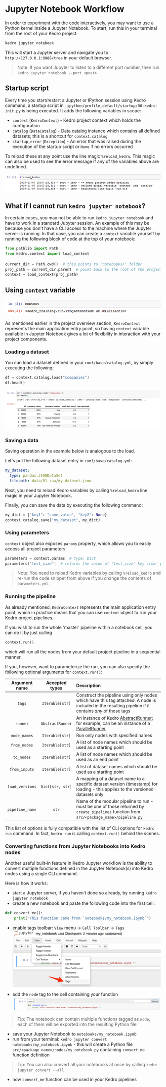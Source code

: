 # Jupyter Notebook Workflow

In order to experiment with the code interactively, you may want to use a Python kernel inside a Jupyter Notebook. To start, run this in your terminal from the root of your Kedro project:

```bash
kedro jupyter notebook
```

This will start a Jupyter server and navigate you to `http://127.0.0.1:8888/tree` in your default browser.

> Note: If you want Jupyter to listen to a different port number, then run `kedro jupyter notebook --port <post>`

## Startup script

Every time you start/restart a Jupyter or IPython session using Kedro command, a startup script in `.ipython/profile_default/startup/00-kedro-init.py` is being executed. It adds the following variables in scope:

* `context` (`KedroContext`) - Kedro project context which holds the configuration
* `catalog` (`DataCatalog`) - Data catalog instance which contains all defined datasets; this is a shortcut for `context.catalog`
* `startup_error` (`Exception`) - An error that was raised during the execution of the startup script or `None` if no errors occurred

To reload these at any point use the line magic `%reload_kedro`. This magic can also be used to see the error message if any of the variables above are undefined.

![](../img/reload_kedro.png)

## What if I cannot run `kedro jupyter notebook`?

In certain cases, you may not be able to run `kedro jupyter notebook` and have to work in a standard Jupyter session. An example of this may be because you don't have a CLI access to the machine where the Jupyter server is running. In that case, you can create a `context` variable yourself by running the following block of code at the top of your notebook:

```python
from pathlib import Path
from kedro.context import load_context

current_dir = Path.cwd()  # this points to 'notebooks/' folder
proj_path = current_dir.parent  # point back to the root of the project
context = load_context(proj_path)
```

## Using `context` variable

![](../img/context.png)

As mentioned earlier in the project overview section, `KedroContext` represents the main application entry point, so having `context` variable available in Jupyter Notebook gives a lot of flexibility in interaction with your project components.

### Loading a dataset

You can load a dataset defined in your `conf/base/catalog.yml`, by simply executing the following:

```python
df = context.catalog.load("companies")
df.head()
```

![](../img/context_catalog_load.png)

### Saving a data

Saving operation in the example below is analogous to the load.

Let's put the following dataset entry in `conf/base/catalog.yml`:

```yaml
my_dataset:
  type: pandas.JSONDataSet
  filepath: data/01_raw/my_dataset.json
```

Next, you need to reload Kedro variables by calling `%reload_kedro` line magic in your Jupyter Notebook.

Finally, you can save the data by executing the following command:

```python
my_dict = {"key1": "some_value", "key2": None}
context.catalog.save("my_dataset", my_dict)
```

### Using parameters

`context` object also exposes `params` property, which allows you to easily access all project parameters:

```python
parameters = context.params  # type: Dict
parameters["test_size"]  # returns the value of 'test_size' key from 'parameters.yml'
```

> Note: You need to reload Kedro variables by calling `%reload_kedro` and re-run the code snippet from above if you change the contents of `parameters.yml`.

### Running the pipeline

As already mentioned, `KedroContext` represents the main application entry point, which in practice means that you can use `context` object to run your Kedro project pipelines.

If you wish to run the whole 'master' pipeline within a notebook cell, you can do it by just calling

```python
context.run()
```

which will run all the nodes from your default project pipeline in a sequential manner.

If you, however, want to parameterize the run, you can also specify the following optional arguments for `context.run()`:

|  Argument name  |  Accepted types  | Description                                                                                                                                                                                                                                    |
| :-------------: | :--------------: | :--------------------------------------------------------------------------------------------------------------------------------------------------------------------------------------------------------------------------------------------- |
|     `tags`      | `Iterable[str]`  | Construct the pipeline using only nodes which have this tag attached. A node is included in the resulting pipeline if it contains _any_ of those tags                                                                                          |
|    `runner`     | `AbstractRunner` | An instance of Kedro [AbstractRunner](https://kedro.readthedocs.io/en/stable/kedro.runner.AbstractRunner.html); for example, can be an instance of a [ParallelRunner](https://kedro.readthedocs.io/en/stable/kedro.runner.ParallelRunner.html) |
|  `node_names`   | `Iterable[str]`  | Run only nodes with specified names                                                                                                                                                                                                            |
|  `from_nodes`   | `Iterable[str]`  | A list of node names which should be used as a starting point                                                                                                                                                                                  |
|   `to_nodes`    | `Iterable[str]`  | A list of node names which should be used as an end point                                                                                                                                                                                      |
|  `from_inputs`  | `Iterable[str]`  | A list of dataset names which should be used as a starting point                                                                                                                                                                               |
| `load_versions` | `Dict[str, str]` | A mapping of a dataset name to a specific dataset version (timestamp) for loading - this applies to the versioned datasets only                                                                                                                |
| `pipeline_name` |      `str`       | Name of the modular pipeline to run - must be one of those returned by `create_pipelines` function from `src/<package_name>/pipeline.py`                                                                                                       |

This list of options is fully compatible with the list of CLI options for `kedro run` command. In fact, `kedro run` is calling `context.run()` behind the scenes.

### Converting functions from Jupyter Notebooks into Kedro nodes

Another useful built-in feature in Kedro Jupyter workflow is the ability to convert multiple functions defined in the Jupyter Notebook(s) into Kedro nodes using a single CLI command.

Here is how it works:

* start a Jupyter server, if you haven't done so already, by running `kedro jupyter notebook`
* create a new notebook and paste the following code into the first cell:

```python
def convert_me():
    print("This function came from `notebooks/my_notebook.ipynb`")
```

* enable tags toolbar: `View` menu -> `Cell Toolbar` -> `Tags`
![](../img/enable_tags.png)
* add the `node` tag to the cell containing your function
![](../img/tag_nb_cell.png)
> Tip: The notebook can contain multiple functions tagged as `node`, each of them will be exported into the resulting Python file

* save your Jupyter Notebook to `notebooks/my_notebook.ipynb`
* run from your terminal: `kedro jupyter convert notebooks/my_notebook.ipynb` - this will create a Python file `src/<package_name>/nodes/my_notebook.py` containing `convert_me` function definition
> Tip: You can also convert all your notebooks at once by calling `kedro jupyter convert --all`
* now `convert_me` function can be used in your Kedro pipelines
